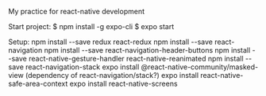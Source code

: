 My practice for react-native development

Start project:
$ npm install -g expo-cli
$ expo start


Setup:
npm install --save redux react-redux
npm install --save react-navigation
npm install --save react-navigation-header-buttons
npm install --save react-native-gesture-handler react-native-reanimated
npm install --save react-navigation-stack
expo install @react-native-community/masked-view (dependency of react-navigation/stack?)
expo install react-native-safe-area-context
expo install react-native-screens
<!-- npm install --save react-navigation-stack -->
<!-- npm install --save react-navigation-tabs -->
<!-- npm install --save react-navigation-drawer -->
<!-- npm install --save @expo/vector-icons
npm install --save react-navigation-material-bottom-tabs
npm install --save react-native-pape -->